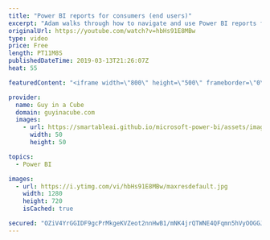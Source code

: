 ```yaml
---
title: "Power BI reports for consumers (end users)"
excerpt: "Adam walks through how to navigate and use Power BI reports for consumers, or end users. This is geared towards someone not really familiar with the Power BI interface or how to use Power BI reports to their fullest.  ******** LET'S CONNECT! ********  -- http://twitter.com/guyinacube -- http://twitter.com/awsaxton"
originalUrl: https://youtube.com/watch?v=hbHs91E8MBw
type: video
price: Free
length: PT11M8S
publishedDateTime: 2019-03-13T21:26:07Z
heat: 55

featuredContent: "<iframe width=\"800\" height=\"500\" frameborder=\"0\" src=\"https://www.youtube.com/embed/hbHs91E8MBw\" allow=\"accelerometer; autoplay; encrypted-media; gyroscope; picture-in-picture\" allowfullscreen></iframe>"

provider:
  name: Guy in a Cube
  domain: guyinacube.com
  images:
    - url: https://smartableai.github.io/microsoft-power-bi/assets/images/organizations/guyinacube.com-50x50.jpg
      width: 50
      height: 50

topics:
  - Power BI

images:
  - url: https://i.ytimg.com/vi/hbHs91E8MBw/maxresdefault.jpg
    width: 1280
    height: 720
    isCached: true

secured: "OZiV4YrGGIDF9gcPrMkgeKVZeot2nnHwB1/mNK4jrQTWNE4QFqmn5hVyOOGGJmXC1nhLdp+ECjOt0ndjUOmePt2EZI6bMP7r0VnnQryfBRBNJX24uDyg4GhYdDq3XQAZM02lecsJwWC1B6QvIUkPmBjl+3MnBq2YSCPkcn+yPVJv36nDTKzpZkoXmG7FTrm9cbwi8Qg/ts7nX4hTfyL7e96QnCpCxDYLL1SJeGsClp8MYLMtMFulReZgKR72WfNkBpkXzGqmuOfn92ruIM6D1a85VSMahpYuDRWyOlF2SF3QMALbQh1Qwh0waVmyDUXp8GEQ0yXndC0xukn6J08RZGsB2vkYjboYI4iiWmXJlWnjaZxEPIhw0H55aWpnOI4+YKrbcrbUCA9SzdaoN0/+p96aTj+xw1Eb7pbyT1IqtsI=;2JagtElsqsWdddRrxIOhiw=="
---
```


